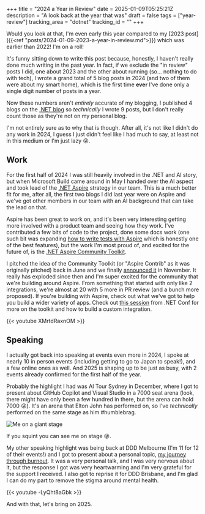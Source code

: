 +++
title = "2024 a Year in Review"
date = 2025-01-09T05:25:21Z
description = "A look back at the year that was"
draft = false
tags = ["year-review"]
tracking_area = "dotnet"
tracking_id = ""
+++

Would you look at that, I'm even early this year compared to my [2023 post]({{<ref "posts/2024-01-09-2023-a-year-in-review.md">}}) which was earlier than 2022! I'm on a roll!

It's funny sitting down to write this post because, honestly, I haven't really done much writing in the past year. In fact, if we exclude the "in review" posts I did, one about 2023 and the other about running (so... nothing to do with tech), I wrote a grand total of 5 blog posts in 2024 (and two of them were about my smart home), which is the first time **ever** I've done only a single digit number of posts in a year.

Now these numbers aren't _entirely_ accurate of my blogging, I published 4 blogs on the [.NET blog](https://devblogs.microsoft.com/dotnet/author/aapowell/) so _technically_ I wrote 9 posts, but I don't really count those as they're not on my personal blog.

I'm not entirely sure as to why that is though. After all, it's not like I didn't do any work in 2024, I guess I just didn't feel like I had much to say, at least not in this medium or I'm just lazy 😜.

## Work

For the first half of 2024 I was still heavily involved in the .NET and AI story, but when Microsoft Build came around in May I handed over the AI aspect and took lead of the [.NET Aspire](https://aka.ms/aspire) strategy in our team. This is a much better fit for me, after all, the first two blogs I did last year were on Aspire and we've got other members in our team with an AI background that can take the lead on that.

Aspire has been great to work on, and it's been very interesting getting more involved with a product team and seeing how they work. I've contributed a few bits of code to the project, done some docs work (one such bit was expanding [how to write tests with Aspire](https://learn.microsoft.com/dotnet/aspire/testing/write-your-first-test?pivots=mstest&{{<cda>}}) which is honestly one of the best features), but the work I'm most proud of, and excited for the future of, is the [.NET Aspire Community Toolkit](https://github.com/CommunityToolkit/Aspire).

I pitched the idea of the Community Toolkit (or "Aspire Contrib" as it was originally pitched) back in June and we finally [announced it](https://devblogs.microsoft.com/dotnet/introducing-the-dotnet-aspire-community-toolkit/) in November. It really has exploded since then and I'm super excited for the community that we're building around Aspire. From something that started with only like 2 integrations, we're almost at 20 with 5 more in PR review (and a bunch more proposed). If you're building with Aspire, check out what we've got to help you build a wider variety of apps. Check out [this session](https://www.youtube.com/watch?v=XMrtdRaxnOM&list=PLdo4fOcmZ0oXeSG8BgCVru3zQtw_K4ANY&index=30&pp=iAQB) from .NET Conf for more on the toolkit and how to build a custom integration.

{{< youtube XMrtdRaxnOM >}}

## Speaking

I actually got back into speaking at events even more in 2024, I spoke at nearly 10 in person events (including getting to go to Japan to speak!), and a few online ones as well. And 2025 is shaping up to be just as busy, with 2 events already confirmed for the first half of the year.

Probably the highlight I had was AI Tour Sydney in December, where I got to present about GitHub Copilot and Visual Studio in a 7000 seat arena (look, there might have only been a few hundred in there, but the arena can hold 7000 😜). It's an arena that Elton John has performed on, so I've _technically_ performed on the same stage as him #humblebrag.

![Me on a giant stage](/images/2025-01-09-2024-a-year-in-review/ai-tour-sydney.jpg)

If you squint you can see me on stage 😜.

My other speaking highlight was being back at DDD Melbourne (I'm 11 for 12 of their events!) and I got to present about a personal topic, [my journey through burnout](https://www.youtube.com/watch?v=-LyQht8aGbk). It was a very personal talk, and I was very nervous about it, but the response I got was very heartwarming and I'm very grateful for the support I received. I also got to reprise it for DDD Brisbane, and I'm glad I can do my part to remove the stigma around mental health.

{{< youtube -LyQht8aGbk >}}

And with that, let's bring on 2025.
